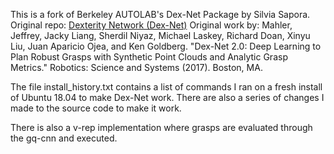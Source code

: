 This is a fork of Berkeley AUTOLAB's Dex-Net Package by Silvia Sapora.
Original repo: [Dexterity Network (Dex-Net)](https://berkeleyautomation.github.io/dex-net)
Original work by: Mahler, Jeffrey, Jacky Liang, Sherdil Niyaz, Michael Laskey, Richard Doan, Xinyu Liu, Juan Aparicio Ojea, and Ken Goldberg. "Dex-Net 2.0: Deep Learning to Plan Robust Grasps with Synthetic Point Clouds and Analytic Grasp Metrics." Robotics: Science and Systems (2017). Boston, MA.

The file install_history.txt contains a list of commands I ran on a fresh install of Ubuntu 18.04 to make Dex-Net work.
There are also a series of changes I made to the source code to make it work.

There is also a v-rep implementation where grasps are evaluated through the gq-cnn and executed.
